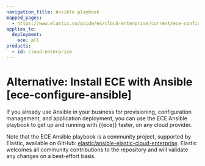 ```yaml
---
navigation_title: Ansible playbook
mapped_pages:
  - https://www.elastic.co/guide/en/cloud-enterprise/current/ece-configure-ansible.html
applies_to:
  deployment:
    ece: all
products:
  - id: cloud-enterprise
---
```


# Alternative: Install ECE with Ansible [ece-configure-ansible]

If you already use Ansible in your business for provisioning, configuration management, and application deployment, you can use the ECE Ansible playbook to get up and running with {{ece}} faster, on any cloud provider.

Note that the ECE Ansible playbook is a community project, supported by Elastic, available on GitHub: [elastic/ansible-elastic-cloud-enterprise](https://github.com/elastic/ansible-elastic-cloud-enterprise). Elastic welcomes all community contributions to the repository and will validate any changes on a best-effort basis.

